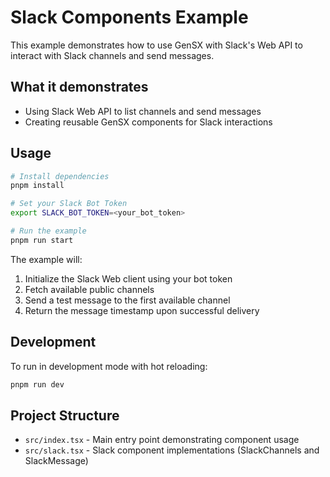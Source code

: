 # Slack Components Example

This example demonstrates how to use GenSX with Slack's Web API to interact with Slack channels and send messages.

## What it demonstrates

- Using Slack Web API to list channels and send messages
- Creating reusable GenSX components for Slack interactions

## Usage

```bash
# Install dependencies
pnpm install

# Set your Slack Bot Token
export SLACK_BOT_TOKEN=<your_bot_token>

# Run the example
pnpm run start
```

The example will:

1. Initialize the Slack Web client using your bot token
2. Fetch available public channels
3. Send a test message to the first available channel
4. Return the message timestamp upon successful delivery

## Development

To run in development mode with hot reloading:

```bash
pnpm run dev
```

## Project Structure

- `src/index.tsx` - Main entry point demonstrating component usage
- `src/slack.tsx` - Slack component implementations (SlackChannels and SlackMessage)
